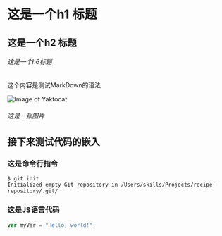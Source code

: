 # 这是一个h1 标题
## 这是一个h2 标题
###### 这是一个h6标题

这个内容是测试MarkDown的语法

![Image of Yaktocat](https://octodex.github.com/images/yaktocat.png)
###### 这是一张图片


## 接下来测试代码的嵌入
### 这是命令行指令
```
$ git init
Initialized empty Git repository in /Users/skills/Projects/recipe-repository/.git/
```

### 这是JS语言代码
``` javascript
var myVar = "Hello, world!";
```
